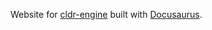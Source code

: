 
Website for [cldr-engine](https://phensley.github.io/cldr-engine/) built with [Docusaurus](https://docusaurus.io/).
